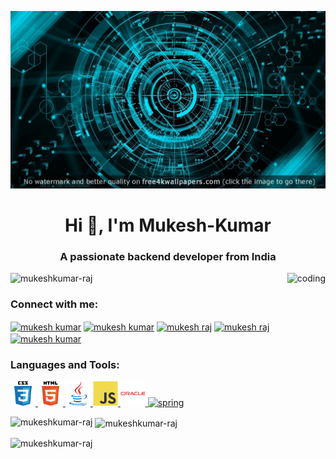 ![logo](https://github.com/Mukesh-Kumar-raj/Mukesh-Kumar-raj/blob/main/backgroundImage)
<h1 align="center">Hi 👋, I'm Mukesh-Kumar</h1>
<h3 align="center">A passionate backend developer from India</h3>
<img align="right" alt="coding" wigth="400px"src="https://tse4.mm.bing.net/th?id=OIP.VON9gHTrzeHZbHfXsqfzEAHaEq&pid=Api&P=0&h=220">
<p align="left"> <img src="https://komarev.com/ghpvc/?username=mukeshkumar-raj&label=Profile%20views&color=0e75b6&style=flat" alt="mukeshkumar-raj" /> </p>

<h3 align="left">Connect with me:</h3>
<p align="left">
<a href="https://dev.to/mukesh kumar" target="blank"><img align="center" src="https://raw.githubusercontent.com/rahuldkjain/github-profile-readme-generator/master/src/images/icons/Social/devto.svg" alt="mukesh kumar" height="30" width="40" /></a>
<a href="https://linkedin.com/in/Mukesh-Kumar" target="blank"><img align="center" src="https://raw.githubusercontent.com/rahuldkjain/github-profile-readme-generator/master/src/images/icons/Social/linked-in-alt.svg" alt="mukesh kumar" height="30" width="40" /></a>
<a href="https://fb.com/mukesh raj" target="blank"><img align="center" src="https://raw.githubusercontent.com/rahuldkjain/github-profile-readme-generator/master/src/images/icons/Social/facebook.svg" alt="mukesh raj" height="30" width="40" /></a>
<a href="https://instagram.com/mukesh raj" target="blank"><img align="center" src="https://raw.githubusercontent.com/rahuldkjain/github-profile-readme-generator/master/src/images/icons/Social/instagram.svg" alt="mukesh raj" height="30" width="40" /></a>
<a href="https://www.hackerrank.com/mukesh kumar" target="blank"><img align="center" src="https://raw.githubusercontent.com/rahuldkjain/github-profile-readme-generator/master/src/images/icons/Social/hackerrank.svg" alt="mukesh kumar" height="30" width="40" /></a>
</p>

<h3 align="left">Languages and Tools:</h3>
<p align="left"> <a href="https://www.w3schools.com/css/" target="_blank" rel="noreferrer"> <img src="https://raw.githubusercontent.com/devicons/devicon/master/icons/css3/css3-original-wordmark.svg" alt="css3" width="40" height="40"/> </a> <a href="https://www.w3.org/html/" target="_blank" rel="noreferrer"> <img src="https://raw.githubusercontent.com/devicons/devicon/master/icons/html5/html5-original-wordmark.svg" alt="html5" width="40" height="40"/> </a> <a href="https://www.java.com" target="_blank" rel="noreferrer"> <img src="https://raw.githubusercontent.com/devicons/devicon/master/icons/java/java-original.svg" alt="java" width="40" height="40"/> </a> <a href="https://developer.mozilla.org/en-US/docs/Web/JavaScript" target="_blank" rel="noreferrer"> <img src="https://raw.githubusercontent.com/devicons/devicon/master/icons/javascript/javascript-original.svg" alt="javascript" width="40" height="40"/> </a> <a href="https://www.oracle.com/" target="_blank" rel="noreferrer"> <img src="https://raw.githubusercontent.com/devicons/devicon/master/icons/oracle/oracle-original.svg" alt="oracle" width="40" height="40"/> </a> <a href="https://spring.io/" target="_blank" rel="noreferrer"> <img src="https://www.vectorlogo.zone/logos/springio/springio-icon.svg" alt="spring" width="40" height="40"/> </a> </p>

<p><img align="left" src="https://github-readme-stats.vercel.app/api/top-langs?username=mukeshkumar-raj&show_icons=true&locale=en&layout=compact" alt="mukeshkumar-raj" /></p>

<p>&nbsp;<img align="center" src="https://github-readme-stats.vercel.app/api?username=mukeshkumar-raj&show_icons=true&locale=en" alt="mukeshkumar-raj" /></p>

<p><img align="center" src="https://github-readme-streak-stats.herokuapp.com/?user=mukeshkumar-raj&" alt="mukeshkumar-raj" /></p>

